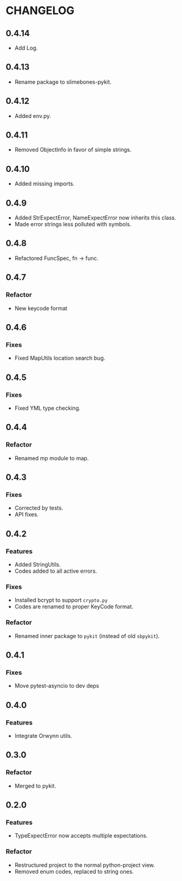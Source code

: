 # CHANGELOG

## 0.4.14

- Add Log.

## 0.4.13

- Rename package to slimebones-pykit.

## 0.4.12

- Added env.py.

## 0.4.11

- Removed ObjectInfo in favor of simple strings.

## 0.4.10

- Added missing imports.

## 0.4.9

- Added StrExpectError, NameExpectError now inherits this class.
- Made error strings less polluted with symbols.

## 0.4.8

- Refactored FuncSpec, fn -> func.

## 0.4.7

### Refactor

- New keycode format

## 0.4.6

### Fixes

- Fixed MapUtils location search bug.


## 0.4.5

### Fixes

- Fixed YML type checking.

## 0.4.4

### Refactor

- Renamed mp module to map.

## 0.4.3

### Fixes

- Corrected by tests.
- API fixes.

## 0.4.2

### Features

- Added StringUtils.
- Codes added to all active errors.

### Fixes

- Installed bcrypt to support `crypto.py`
- Codes are renamed to proper KeyCode format.

### Refactor

- Renamed inner package to `pykit` (instead of old `sbpykit`).

## 0.4.1

### Fixes

- Move pytest-asyncio to dev deps

## 0.4.0

### Features

- Integrate Orwynn utils.

## 0.3.0

### Refactor

- Merged to pykit.

## 0.2.0

### Features

- TypeExpectError now accepts multiple expectations.

### Refactor

- Restructured project to the normal python-project view.
- Removed enum codes, replaced to string ones.
